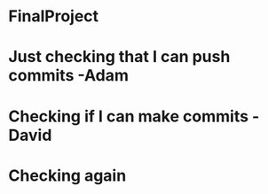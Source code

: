 # FinalProject

# Just checking that I can push commits -Adam

# Checking if I can make commits - David
# Checking again
